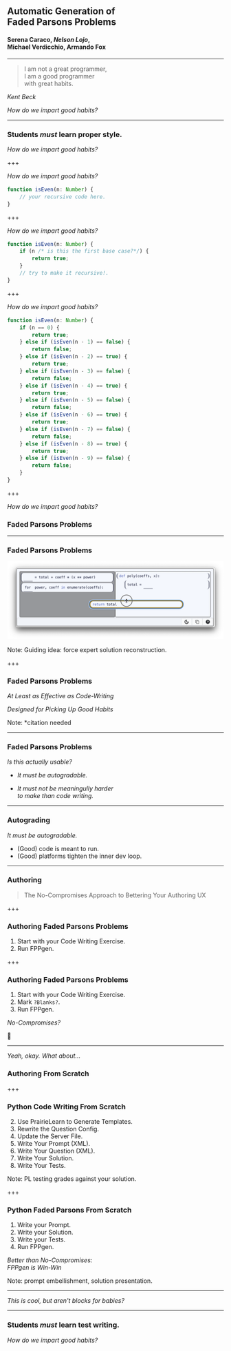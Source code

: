 <!-- todo: prairielearn, adoption, fppgen -->
## Automatic Generation of <br> Faded Parsons Problems
#### **Serena Caraco**, *Nelson Lojo*, <br> Michael Verdicchio, Armando Fox

---
<!-- .slide: data-auto-animate -->

> I am not a great programmer, <br>
> I am a good programmer <br>
> with great habits.

*Kent Beck*
<!-- .element: class="fragment fade-in" -->

*How do we impart good habits?*
<!-- .element: class="fragment fade-in" -->

---
<!-- .slide: data-auto-animate -->
### Students *must* learn proper style.

*How do we impart good habits?*

+++
<!-- .slide: data-auto-animate -->

*How do we impart good habits?*

``` js
function isEven(n: Number) {
    // your recursive code here.
}
```

+++
<!-- .slide: data-auto-animate -->

*How do we impart good habits?*

``` js
function isEven(n: Number) {
    if (n /* is this the first base case?*/) {
        return true;
    }
    // try to make it recursive!.
}
```

+++
<!-- .slide: data-auto-animate -->

*How do we impart good habits?*

``` js
function isEven(n: Number) {
    if (n == 0) {
        return true;
    } else if (isEven(n - 1) == false) {
        return false;
    } else if (isEven(n - 2) == true) {
        return true;
    } else if (isEven(n - 3) == false) {
        return false;
    } else if (isEven(n - 4) == true) {
        return true;
    } else if (isEven(n - 5) == false) {
        return false;
    } else if (isEven(n - 6) == true) {
        return true;
    } else if (isEven(n - 7) == false) {
        return false;
    } else if (isEven(n - 8) == true) {
        return true;
    } else if (isEven(n - 9) == false) {
        return false;
    }
}
```
<!-- .element: class="fragment fade-in" -->

+++
<!-- .slide: data-auto-animate -->

*How do we impart good habits?*

### Faded Parsons Problems

---
<!-- .slide: data-auto-animate -->

### Faded Parsons Problems

![a simple FPP](img/dragging-simple.png)

Note: Guiding idea: force expert solution reconstruction.

+++
<!-- .slide: data-auto-animate -->

### Faded Parsons Problems

*At Least as Effective as Code-Writing*
<!-- .element: class="fragment fade-in" -->
*Designed for Picking Up Good Habits*
<!-- .element: class="fragment fade-in" -->

Note: \*citation needed

---
<!-- .slide: data-auto-animate -->

### Faded Parsons Problems

*Is this actually usable?*

- *It must be autogradable.*
<!-- .element: class="fragment fade-in" -->
- *It must not be meaningully harder <br> to make than code writing.*
<!-- .element: class="fragment fade-in" -->

---
<!-- .slide: data-auto-animate -->
### Autograding

*It must be autogradable.*

- (Good) code is meant to run.
- (Good) platforms tighten the inner dev loop.

---
<!-- .slide: data-auto-animate -->
### Authoring

> The No-Compromises Approach to Bettering Your Authoring UX

+++
<!-- .slide: data-auto-animate -->
### Authoring <span class="invis">Faded</span> Parsons Problems

1. Start with your Code Writing Exercise.
2. Run FPPgen.

+++
<!-- .slide: data-auto-animate -->
### Authoring Faded Parsons Problems

1. Start with your Code Writing Exercise.
2. Mark `?Blanks?`.
3. Run FPPgen.

*No-Compromises?*
<!-- .element: class="fragment fade-in" -->
💯
<!-- .element: class="fragment fade-in" -->


---
<!-- .slide: data-auto-animate -->

*Yeah, okay. What about...*

### Authoring From Scratch

+++
<!-- .slide: data-auto-animate -->
### Python Code Writing From Scratch

2. Use PrairieLearn to Generate Templates.
3. Rewrite the Question Config.
4. Update the Server File.
5. Write Your Prompt (XML).
6. Write Your Question (XML).
7. Write Your Solution.
8. Write Your Tests.

Note: PL testing grades against your solution.

+++
<!-- .slide: data-auto-animate -->
### Python Faded Parsons From Scratch

1. Write your Prompt.
2. Write your Solution.
3. Write your Tests.
4. Run FPPgen.

*Better than No-Compromises: <br> FPPgen is Win-Win*
<!-- .element: class="fragment fade-in" -->

Note: prompt embellishment, solution presentation.

---
<!-- .slide: data-auto-animate -->
*This is cool, but aren't blocks for babies?*

---
<!-- .slide: data-auto-animate -->
### Students *must* learn test writing.

*How do we impart good habits?*
<!-- .element: class="fragment fade-in" -->

